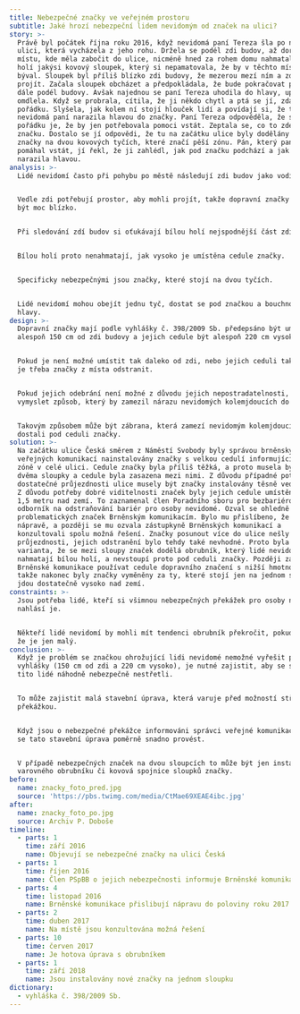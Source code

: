 ```yaml
---
title: Nebezpečné značky ve veřejném prostoru
subtitle: Jaké hrozí nebezpeční lidem nevidomým od značek na ulici?
story: >-
  Právě byl počátek října roku 2016, když nevidomá paní Tereza šla po náměstí k
  ulici, která vycházela z jeho rohu. Držela se podél zdi budov, až dorazila k
  místu, kde měla zabočit do ulice, nicméně hned za rohem domu nahmatala bílou
  holí jakýsi kovový sloupek, který si nepamatovala, že by v těchto místech
  býval. Sloupek byl příliš blízko zdi budovy, že mezerou mezí ním a zdí nemohla
  projít. Začala sloupek obcházet a předpokládala, že bude pokračovat po ulici
  dále podél budovy. Avšak najednou se paní Tereza uhodila do hlavy, upadla a
  omdlela. Když se probrala, cítila, že ji někdo chytl a ptá se jí, zdali je v
  pořádku. Slyšela, jak kolem ní stojí hlouček lidí a povídají si, že ta
  nevidomá paní narazila hlavou do značky. Paní Tereza odpověděla, že snad v
  pořádku je, že by jen potřebovala pomoci vstát. Zeptala se, co to zde je za tu
  značku. Dostalo se jí odpovědi, že tu na začátku ulice byly dodělány velké
  značky na dvou kovových tyčích, které značí pěší zónu. Pán, který paní Tereze
  pomáhal vstát, jí řekl, že ji zahlédl, jak pod značku podchází a jak do ní
  narazila hlavou. 
analysis: >-
  Lidé nevidomí často při pohybu po městě následují zdi budov jako vodící linie.


  Vedle zdi potřebují prostor, aby mohli projít, takže dopravní značky nesmějí
  být moc blízko.


  Při sledování zdí budov si oťukávají bílou holí nejspodnější část zdi.


  Bílou holí proto nenahmatají, jak vysoko je umístěna cedule značky.


  Specificky nebezpečnými jsou značky, které stojí na dvou tyčích.


  Lidé nevidomí mohou obejít jednu tyč, dostat se pod značkou a bouchnout se do
  hlavy.
design: >-
  Dopravní značky mají podle vyhlášky č. 398/2009 Sb. předepsáno být umístěny
  alespoň 150 cm od zdi budovy a jejich cedule být alespoň 220 cm vysoko.


  Pokud je není možné umístit tak daleko od zdi, nebo jejich ceduli tak vysoko,
  je třeba značky z místa odstranit.


  Pokud jejich odebrání není možné z důvodu jejich nepostradatelnosti, je třeba
  vymyslet způsob, který by zamezil nárazu nevidomých kolemjdoucích do značky.


  Takovým způsobem může být zábrana, která zamezí nevidomým kolemjdoucím, aby se
  dostali pod ceduli značky.
solution: >-
  Na začátku ulice Česká směrem z Náměstí Svobody byly správou brněnských
  veřejných komunikací nainstalovány značky s velkou cedulí informující o pěší
  zóně v celé ulici. Cedule značky byla příliš těžká, a proto musela být nesena
  dvěma sloupky a cedule byla zasazena mezi nimi. Z důvodu případné potřeby
  dostatečné průjezdnosti ulice musely být značky instalovány těsně vedle budov.
  Z důvodu potřeby dobré viditelnosti značek byly jejich cedule umístěny zhruba
  1,5 metru nad zemí. To zaznamenal člen Poradního sboru pro bezbariérové Brno a
  odborník na odstraňování bariér pro osoby nevidomé. Ozval se ohledně
  problematických značek Brněnským komunikacím. Bylo mu přislíbeno, že dojde k
  nápravě, a později se mu ozvala zástupkyně Brněnských komunikací a
  konzultovali spolu možná řešení. Značky posunout více do ulice nešly kvůli
  průjezdnosti, jejich odstranění bylo tehdy také nevhodné. Proto byla zvolena
  varianta, že se mezi sloupy značek dodělá obrubník, který lidé nevidomí
  nahmatají bílou holí, a nevstoupí proto pod ceduli značky. Později začaly
  Brněnské komunikace používat cedule dopravního značení s nižší hmotností,
  takže nakonec byly značky vyměněny za ty, které stojí jen na jednom sloupku a
  jdou dostatečně vysoko nad zemí.
constraints: >-
  Jsou potřeba lidé, kteří si všimnou nebezpečných překážek pro osoby nevidomé a
  nahlásí je.


  Někteří lidé nevidomí by mohli mít tendenci obrubník překročit, pokud zjistí,
  že je jen malý.
conclusion: >-
  Když je problém se značkou ohrožující lidi nevidomé nemožné vyřešit podle
  vyhlášky (150 cm od zdi a 220 cm vysoko), je nutné zajistit, aby se s nimi
  tito lidé náhodně nebezpečně nestřetli.


  To může zajistit malá stavební úprava, která varuje před možností střetu s
  překážkou.


  Když jsou o nebezpečné překážce informováni správci veřejné komunikace, může
  se tato stavební úprava poměrně snadno provést.


  V případě nebezpečných značek na dvou sloupcích to může být jen instalace
  varovného obrubníku či kovová spojnice sloupků značky.
before:
  name: znacky_foto_pred.jpg
  source: 'https://pbs.twimg.com/media/CtMae69XEAE4ibc.jpg'
after:
  name: znacky_foto_po.jpg
  source: Archiv P. Doboše
timeline:
  - parts: 1
    time: září 2016
    name: Objevují se nebezpečné značky na ulici Česká
  - parts: 1
    time: říjen 2016
    name: Člen PSpBB o jejich nebezpečnosti informuje Brněnské komunikace
  - parts: 4
    time: listopad 2016
    name: Brněnské komunikace přislibují nápravu do poloviny roku 2017
  - parts: 2
    time: duben 2017
    name: Na místě jsou konzultována možná řešení
  - parts: 10
    time: červen 2017
    name: Je hotova úprava s obrubníkem
  - parts: 1
    time: září 2018
    name: Jsou instalovány nové značky na jednom sloupku
dictionary:
  - vyhláška č. 398/2009 Sb.
---
```

